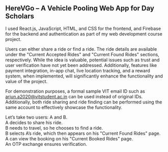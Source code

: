 ## HereVGo – A Vehicle Pooling Web App for Day Scholars

I used React.js, JavaScript, HTML, and CSS for the frontend, and Firebase for the backend and authentication as part of my web development course project.

Users can either share a ride or find a ride. The ride details are available under the "Current Accepted Rides" and "Current Found Rides" sections, respectively. While the idea is valuable, potential issues such as trust and user verification have not yet been addressed. Additionally, features like payment integration, in-app chat, live location tracking, and a reward system, when implemented, will significantly enhance the functionality and value of the project. 

For demonstration purposes, a formal sample VIT email ID such as arjun.a2020@vitstudent.ac.in can be used instead of original IDs. Additionally, both ride sharing and ride finding can be performed using the same account to effectively showcase the functionality.

Let’s take two users: A and B.  
A decides to share his ride.  
B needs to travel, so he chooses to find a ride.  
B selects A’s ride, which then appears on his "Current Found Rides" page.  
A can view the booking on his "Current Booked Rides" page.  
An OTP exchange ensures verification.  
